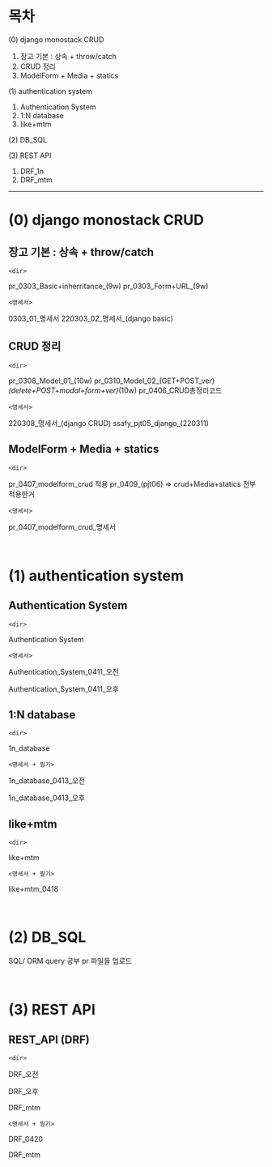 # 목차

(0) django monostack CRUD

1. 장고 기본 : 상속 + throw/catch 
2. CRUD 정리
3. ModelForm + Media + statics

(1) authentication system

1. Authentication System
2. 1:N database
3. like+mtm

(2) DB_SQL

(3) REST API

1. DRF_1n
2. DRF_mtm

<hr>

# (0) django monostack CRUD

## 장고 기본 : 상속 + throw/catch 

`<dir>`

pr_0303_Basic+inherritance_(9w)
pr_0303_Form+URL_(9w)

`<명세서>`

0303_01_명세서
220303_02_명세서_(django basic)



## CRUD 정리

`<dir>`

pr_0308_Model_01_(10w)
pr_0310_Model_02_(GET+POST_ver)_(delete+POST+modal+form+ver)_(10w)
pr_0406_CRUD총정리코드

`<명세서>`

220308_명세서_(django CRUD)
ssafy_pjt05_django_(220311)



## ModelForm + Media + statics

`<dir>`

pr_0407_modelform_crud 적용
pr_0409_(pjt06) => crud+Media+statics 전부 적용한거

`<명세서>`

pr_0407_modelform_crud_명세서

<br>

<tr>

# (1) authentication system

## Authentication System

`<dir>`

Authentication System

`<명세서>`

Authentication_System_0411_오전

Authentication_System_0411_오후

## 1:N database

`<dir>`

1n_database

`<명세서 + 필기>`

1n_database_0413_오전

1n_database_0413_오후



## like+mtm

`<dir>`

like+mtm

`<명세서 + 필기>`

like+mtm_0418

<br>

<tr>

# (2) DB_SQL

SQL/ ORM query 공부 pr 파일들 업로드

<br>

<tr>

# (3) REST API

## REST_API (DRF)

`<dir>`

DRF_오전

DRF_오후

DRF_mtm

`<명세서 + 필기>`

DRF_0420

DRF_mtm




